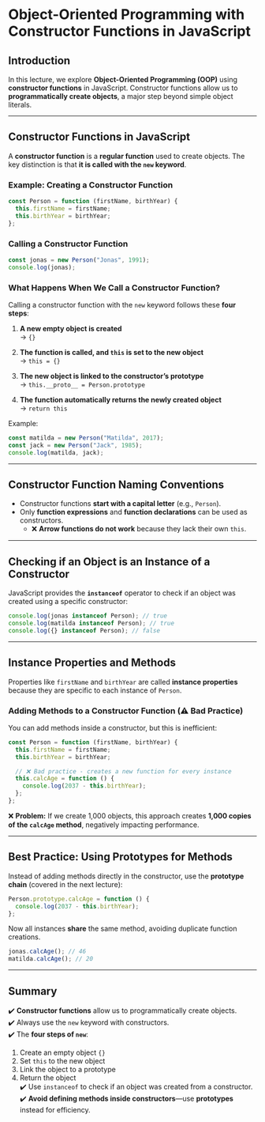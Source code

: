 # Object-Oriented Programming with Constructor Functions in JavaScript

## Introduction

In this lecture, we explore **Object-Oriented Programming (OOP)** using **constructor functions** in JavaScript. Constructor functions allow us to **programmatically create objects**, a major step beyond simple object literals.

---

## Constructor Functions in JavaScript

A **constructor function** is a **regular function** used to create objects. The key distinction is that **it is called with the `new` keyword**.

### Example: Creating a Constructor Function

```js
const Person = function (firstName, birthYear) {
  this.firstName = firstName;
  this.birthYear = birthYear;
};
```

### Calling a Constructor Function

```js
const jonas = new Person("Jonas", 1991);
console.log(jonas);
```

### **What Happens When We Call a Constructor Function?**

Calling a constructor function with the `new` keyword follows these **four steps**:

1. **A new empty object is created**  
   → `{}`

2. **The function is called, and `this` is set to the new object**  
   → `this = {}`

3. **The new object is linked to the constructor’s prototype**  
   → `this.__proto__ = Person.prototype`

4. **The function automatically returns the newly created object**  
   → `return this`

Example:

```js
const matilda = new Person("Matilda", 2017);
const jack = new Person("Jack", 1985);
console.log(matilda, jack);
```

---

## **Constructor Function Naming Conventions**

- Constructor functions **start with a capital letter** (e.g., `Person`).
- Only **function expressions** and **function declarations** can be used as constructors.
  - ❌ **Arrow functions do not work** because they lack their own `this`.

---

## **Checking if an Object is an Instance of a Constructor**

JavaScript provides the **`instanceof`** operator to check if an object was created using a specific constructor:

```js
console.log(jonas instanceof Person); // true
console.log(matilda instanceof Person); // true
console.log({} instanceof Person); // false
```

---

## **Instance Properties and Methods**

Properties like `firstName` and `birthYear` are called **instance properties** because they are specific to each instance of `Person`.

### **Adding Methods to a Constructor Function (⚠️ Bad Practice)**

You can add methods inside a constructor, but this is inefficient:

```js
const Person = function (firstName, birthYear) {
  this.firstName = firstName;
  this.birthYear = birthYear;

  // ❌ Bad practice - creates a new function for every instance
  this.calcAge = function () {
    console.log(2037 - this.birthYear);
  };
};
```

❌ **Problem:** If we create 1,000 objects, this approach creates **1,000 copies of the `calcAge` method**, negatively impacting performance.

---

## **Best Practice: Using Prototypes for Methods**

Instead of adding methods directly in the constructor, use the **prototype chain** (covered in the next lecture):

```js
Person.prototype.calcAge = function () {
  console.log(2037 - this.birthYear);
};
```

Now all instances **share** the same method, avoiding duplicate function creations.

```js
jonas.calcAge(); // 46
matilda.calcAge(); // 20
```

---

## **Summary**

✔️ **Constructor functions** allow us to programmatically create objects.  
✔️ Always use the `new` keyword with constructors.  
✔️ The **four steps of `new`**:

1.  Create an empty object `{}`
2.  Set `this` to the new object
3.  Link the object to a prototype
4.  Return the object  
    ✔️ Use `instanceof` to check if an object was created from a constructor.  
    ✔️ **Avoid defining methods inside constructors**—use **prototypes** instead for efficiency.
